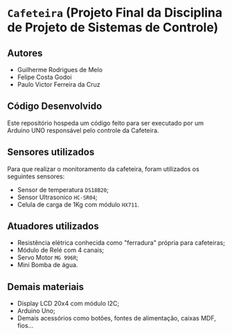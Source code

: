 # `Cafeteira` (Projeto Final da Disciplina de Projeto de Sistemas de Controle)

## Autores

- Guilherme Rodrigues de Melo 
- Felipe Costa Godoi
- Paulo Victor Ferreira da Cruz

## Código Desenvolvido

Este repositório hospeda um código feito para ser executado por um Arduino UNO responsável pelo controle da Cafeteira.

## Sensores utilizados

Para que realizar o monitoramento da cafeteira, foram utilizados os seguintes sensores:

- Sensor de temperatura `DS18B20`;
- Sensor Ultrasonico `HC-SR04`;
- Celula de carga de 1Kg com módulo `HX711`.

## Atuadores utilizados

- Resistência elétrica conhecida como "ferradura" própria para cafeteiras;
- Módulo de Relé com 4 canais;
- Servo Motor `MG 996R`;
- Mini Bomba de água.

## Demais materiais

- Display LCD 20x4 com módulo I2C;
- Arduino Uno;
- Demais acessórios como botões, fontes de alimentação, caixas MDF, fios...
